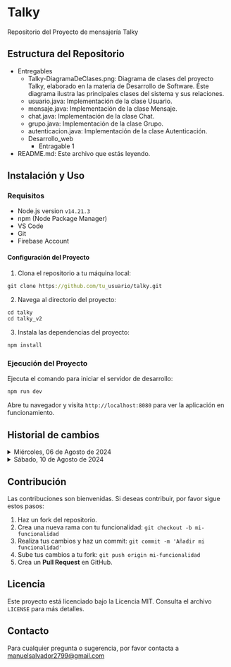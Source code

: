 # Talky
Repositorio del Proyecto de mensajería Talky

## Estructura del Repositorio
- Entregables   
    - Talky-DiagramaDeClases.png: Diagrama de clases del proyecto Talky, elaborado en la materia de Desarrollo de Software. Este diagrama ilustra las principales clases del sistema y sus relaciones.
    - usuario.java: Implementación de la clase Usuario.
    - mensaje.java: Implementación de la clase Mensaje.
    - chat.java: Implementación de la clase Chat.
    - grupo.java: Implementación de la clase Grupo.
    - autenticacion.java: Implementación de la clase Autenticación.
    - Desarrollo_web
        - Entragable 1
- README.md: Este archivo que estás leyendo.

## Instalación y Uso
### Requisitos
* Node.js version `v14.21.3` 
* npm (Node Package Manager)
* VS Code
* Git
* Firebase Account

#### Configuración del Proyecto
1. Clona el repositorio a tu máquina local:
```clojure
git clone https://github.com/tu_usuario/talky.git
```
2. Navega al directorio del proyecto:

```clojure
cd talky
cd talky_v2
```

3. Instala las dependencias del proyecto:

```clojure
npm install
```

### Ejecución del Proyecto
Ejecuta el comando para iniciar el servidor de desarrollo:

```clojure
npm run dev
```

Abre tu navegador y visita `http://localhost:8080` para ver la aplicación en funcionamiento.

## Historial de cambios

<details>
    <summary>Miércoles, 06 de Agosto de 2024</summary>
    
    Nuevas Funcionalidades:
        - Se han agregado los enlaces al proyecto de Firebase.
        - Se ha implementado la funcionalidad de login y registro de usuarios.
        - Ahora es posible editar el perfil de usuario desde la aplicación.
        - Se ha implementado la funcionalidad de verificar email, emitido por medio de firebase.
</details>

<details>
    <summary>Sábado, 10 de Agosto de 2024</summary>
    
    Nuevas Funcionalidades:
        - Se ha implementado la funcionalidad de cambio de conrseña, con un temporizador.
        - Cambios para la ejecución del código [Entorno desarrollo].
        - Se anexa un historial de cambios del archivo README.md
</details>

## Contribución
Las contribuciones son bienvenidas. Si deseas contribuir, por favor sigue estos pasos:

1. Haz un fork del repositorio.
2. Crea una nueva rama con tu funcionalidad: `git checkout -b mi-funcionalidad`
3. Realiza tus cambios y haz un commit: `git commit -m 'Añadir mi funcionalidad'`
4. Sube tus cambios a tu fork: `git push origin mi-funcionalidad`
5. Crea un **Pull Request** en GitHub.

## Licencia
Este proyecto está licenciado bajo la Licencia MIT. Consulta el archivo `LICENSE` para más detalles.

## Contacto
Para cualquier pregunta o sugerencia, por favor contacta a manuelsalvador2799@gmail.com
